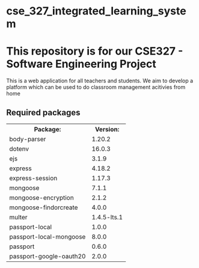 # cse_327_integrated_learning_system
<html>
<h1>This repository is for our CSE327 - Software Engineering Project</h1> 
  <p>This is a web application for all teachers and students. We aim to develop a platform which can be used to do classroom management acitivies from home</p>
<h2>Required packages</h2>
<table>
  <tr>
    <th>Package:</th>
    <th>Version:</th>
  </tr>
  <tr>
    <td>body-parser</td>
    <td>1.20.2</td>
  </tr>
  <tr>
    <td>dotenv</td>
    <td>16.0.3</td>
  </tr>
  <tr>
    <td>ejs</td>
    <td>3.1.9</td>
  </tr>
  <tr>
    <td>express</td>
    <td>4.18.2</td>
  </tr>
  <tr>
    <td>express-session</td>
    <td>1.17.3</td>
  </tr>
  <tr>
    <td>mongoose</td>
    <td>7.1.1</td>
  </tr>
  <tr>
    <td>mongoose-encryption</td>
    <td>2.1.2</td>
  </tr>
  <tr>
    <td>mongoose-findorcreate</td>
    <td>4.0.0</td>
  </tr>
  <tr>
    <td>multer</td>
    <td>1.4.5-lts.1</td>
  </tr>
  <tr>
    <td>passport-local</td>
    <td>1.0.0</td>
  </tr>
  <tr>
    <td>passport-local-mongoose</td>
    <td>8.0.0</td>
  </tr>
  <tr>
    <td>passport</td>
    <td>0.6.0</td>
  </tr>
  <tr>
    <td>passport-google-oauth20</td>
    <td>2.0.0</td>
  </tr>
  </table>
  </html>
